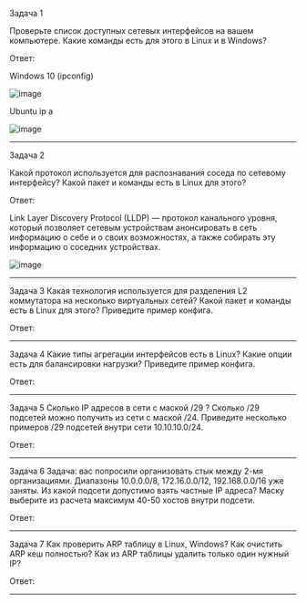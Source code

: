 Задача 1

Проверьте список доступных сетевых интерфейсов на вашем компьютере. Какие команды есть для этого в Linux и в Windows?

Ответ:

Windows 10 (ipconfig)

![image](https://user-images.githubusercontent.com/65549218/146227490-eb58a25d-d838-44b1-8c87-b2d94c2a2af6.png)

Ubuntu ip a

![image](https://user-images.githubusercontent.com/65549218/146227891-df01167e-9648-4cdd-9131-11ea564a539b.png)

_________________________________________________________________________________________________________________________________________________________________________________

Задача 2

Какой протокол используется для распознавания соседа по сетевому интерфейсу? Какой пакет и команды есть в Linux для этого?

Ответ:

Link Layer Discovery Protocol (LLDP) — протокол канального уровня, который позволяет сетевым устройствам анонсировать в сеть информацию о себе и о своих возможностях, а также собирать эту информацию о соседних устройствах.

![image](https://user-images.githubusercontent.com/65549218/146237221-57b7f593-7e11-4bda-a575-35ee2b14177c.png)


_________________________________________________________________________________________________________________________________________________________________________________
Задача 3
Какая технология используется для разделения L2 коммутатора на несколько виртуальных сетей? Какой пакет и команды есть в Linux для этого? Приведите пример конфига.

Ответ:
_________________________________________________________________________________________________________________________________________________________________________________
Задача 4
Какие типы агрегации интерфейсов есть в Linux? Какие опции есть для балансировки нагрузки? Приведите пример конфига.

Ответ:
_________________________________________________________________________________________________________________________________________________________________________________
Задача 5
Сколько IP адресов в сети с маской /29 ? Сколько /29 подсетей можно получить из сети с маской /24. Приведите несколько примеров /29 подсетей внутри сети 10.10.10.0/24.

Ответ:
_________________________________________________________________________________________________________________________________________________________________________________
Задача 6
Задача: вас попросили организовать стык между 2-мя организациями. Диапазоны 10.0.0.0/8, 172.16.0.0/12, 192.168.0.0/16 уже заняты. Из какой подсети допустимо взять частные IP адреса? Маску выберите из расчета максимум 40-50 хостов внутри подсети.

Ответ:
_________________________________________________________________________________________________________________________________________________________________________________

Задача 7
Как проверить ARP таблицу в Linux, Windows? Как очистить ARP кеш полностью? Как из ARP таблицы удалить только один нужный IP?

Ответ:
_________________________________________________________________________________________________________________________________________________________________________________
